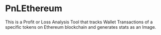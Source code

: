# PnLEthereum
This is a Profit or Loss Analysis Tool that tracks Wallet Transactions of a specific tokens on Ethereum blockchain and generates stats as an Image.
